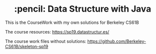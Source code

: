 <center> <h1>:pencil: Data Structure with Java</h1> </center>

This is the CourseWork with my own solutions for Berkeley CS61B

The course resources: https://sp19.datastructur.es/

The course work files without solutions: https://github.com/Berkeley-CS61B/skeleton-sp19